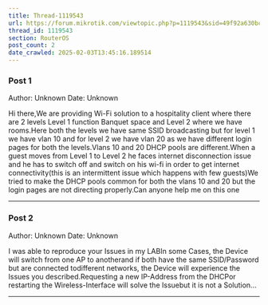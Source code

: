 ```yaml
---
title: Thread-1119543
url: https://forum.mikrotik.com/viewtopic.php?p=1119543&sid=49f92a630bc7970d8ca50523be880e8f#p1119543
thread_id: 1119543
section: RouterOS
post_count: 2
date_crawled: 2025-02-03T13:45:16.189514
---
```


### Post 1
Author: Unknown
Date: Unknown

Hi there,We are providing Wi-Fi solution to a hospitality client where there are 2 levels Level 1 function Banquet space and Level 2 where we have rooms.Here both the levels we have same SSID broadcasting but for level 1 we have vlan 10 and for level 2 we have vlan 20 as we have different login pages for both the levels.Vlans 10 and 20 DHCP pools are different.When a guest moves from Level 1 to Level 2 he faces internet disconnection issue and he has to switch off and switch on his wi-fi in order to get internet connectivity(this is an intermittent issue which happens with few guests)We tried to make the DHCP pools common for both the vlans 10 and 20 but the login pages are not directing properly.Can anyone help me on this one

---
### Post 2
Author: Unknown
Date: Unknown

I was able to reproduce your Issues in my LABIn some Cases, the Device will switch from one AP to anotherand if both have the same SSID/Password but are connected todifferent networks, the Device will experience the Issues you described.Requesting a new IP-Address from the DHCPor restarting the Wireless-Interface will solve the Issuebut it is not a Solution...

---
